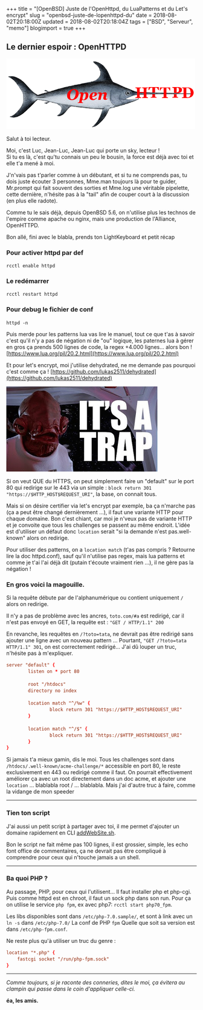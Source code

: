 +++
title = "[OpenBSD] Juste de l'OpenHttpd, du LuaPatterns et du Let's encrypt"
slug = "openbsd-juste-de-lopenhttpd-du"
date = 2018-08-02T20:18:00Z
updated = 2018-08-02T20:18:04Z
tags = ["BSD", "Serveur", "memo"]
blogimport = true
+++

## Le dernier espoir : OpenHTTPD

![Image de presentation](/images/2.bp.blogspot.com-3v13E4KCfGI-W2IlD-UYSNI-AAAAAAAAAyw-tZu9O6AeJIIPSvYI00qW1i5LLzErnnBVACPcBGAYYCw-s1600-openhttpd-logo.png "")

Salut à toi lecteur. 

Moi, c'est Luc, Jean-Luc, Jean-Luc qui porte un sky, lecteur !    
Si tu es là, c'est qu'tu connais un peu le bousin, la force est déjà avec toi et elle t'a mené à moi.

J'n'vais pas t'parler comme à un débutant, et si tu ne comprends pas, tu dois juste écouter 3 personnes, Mme.man toujours là pour te guider, Mr.prompt qui fait souvent des sorties et Mme.log une véritable pipelette, cette dernière, n'hésite pas à la "tail" afin de couper court à la discussion (en plus elle radote).

Comme tu le sais déjà, depuis OpenBSD 5.6, on n'utilise plus les technos de l'empire comme apache ou nginx, mais une production de l'Alliance, OpenHTTPD.

Bon allé, fini avec le blabla, prends ton LightKeyboard et petit récap

### Pour activer httpd par def
```
rcctl enable httpd
```

### Le redémarrer
```
rcctl restart httpd
```

### Pour debug le fichier de conf
```
httpd -n
```

Puis merde pour les patterns lua vas lire le manuel, tout ce que t'as à savoir c'est qu'il n'y a pas de négation ni de "ou" logique, les paternes lua à gérer en gros ça prends 500 lignes de code, la regex +4.000 lignes… alors bon !
[https://www.lua.org/pil/20.2.html](https://www.lua.org/pil/20.2.html)

Et pour let's encrypt, moi j'utilise dehydrated, ne me demande pas pourquoi c'est comme ça !
[https://github.com/lukas2511/dehydrated](https://github.com/lukas2511/dehydrated)

![Image de presentation](/images/itsatrap.jpg "Ne tombe pas dans les pièges !")

Si on veut QUE du HTTPS, on peut simplement faire un "default" sur le port 80 qui redirige sur le 443 via un simple : `block return 301 "https://$HTTP_HOST$REQUEST_URI"`, la base, on connait tous.

Mais si on désire certifier via let's encrypt par exemple, ba ça n'marche pas (ça a peut être changé dernièrement ...), il faut une variante HTTP pour chaque domaine.
Bon c'est chiant, car moi je n'veux pas de variante HTTP et je convoite que tous les challenges se passent au même endroit.
L'idée est d'utiliser un défaut donc `location` serait "si la demande n'est pas.well-known" alors on redirige.

Pour utiliser des patterns, on a `location match` (t'as pas compris ? Retourne lire la doc httpd.conf), sauf qu'il n'utilise pas regex, mais lua patterns et comme je t'ai l'ai déjà dit (putain t'écoute vraiment rien ...), il ne gère pas la négation !

### En gros voici la magouille.
Si la requête débute par de l'alphanumérique ou contient uniquement `/` alors on redirige.

Il n'y a pas de problème avec les ancres, `toto.com/#a` est redirigé, car il n'est pas envoyé en GET, la requête est : `"GET / HTTP/1.1" 200`

En revanche, les requêtes en `/?toto=tata`, ne devrait pas être redirigé sans ajouter une ligne avec un nouveau pattern ... Pourtant, `"GET /?toto=tata HTTP/1.1" 301`, on est correctement redirigé… J'ai dû louper un truc, n'hésite pas à m'expliquer.

```conf
server "default" {
        listen on * port 80

        root "/htdocs"
        directory no index

        location match "^/%w" {
                block return 301 "https://$HTTP_HOST$REQUEST_URI"
        }

        location match "^/$" {
                block return 301 "https://$HTTP_HOST$REQUEST_URI"
        }
}
```

Si jamais t'a mieux gamin, dis le moi. Tous les challenges sont dans `/htdocs/.well-known/acme-challenge/*` accessible en port 80, le reste exclusivement en 443 ou redirigé comme il faut. On pourrait effectivement améliorer ça avec un root directement dans un doc acme, et ajouter une `location` ... blablabla root / ... blablabla. Mais j'ai d'autre truc à faire, comme la vidange de mon speeder

---

### Tien ton script
J'ai aussi un petit script à partager avec toi, il me permet d'ajouter un domaine rapidement en CLI [addWebSite.sh](https://git.iglou.eu/Production/addWebSite/blob/master/addWebSite.sh).

Bon le script ne fait même pas 100 lignes, il est grossier, simple, les echo font office de commentaires, ça ne devrait pas être compliqué à comprendre pour ceux qui n'touche jamais a un shell.

---

### Ba quoi PHP ?
Au passage, PHP, pour ceux qui l'utilisent... Il faut installer php et php-cgi.
Puis comme httpd est en chroot, il faut un sock php dans son run.
Pour ça on utilise le service `php fpm`, ex avec php7: `rcctl start php70_fpm`.   

Les libs disponibles sont dans `/etc/php-7.0.sample/`, et sont à link avec un `ln -s` dans `/etc/php-7.0/`
La conf de PHP `fpm` Quelle que soit sa version est dans `/etc/php-fpm.conf`.   

Ne reste plus qu'à utiliser un truc du genre :
```conf
location "*.php" {
    fastcgi socket "/run/php-fpm.sock"
}
```

---

_Comme toujours, si je raconte des conneries, dites le moi, ça évitera au clampin qui passe dans le coin d'appliquer celle-ci._

**éa, les amis.**